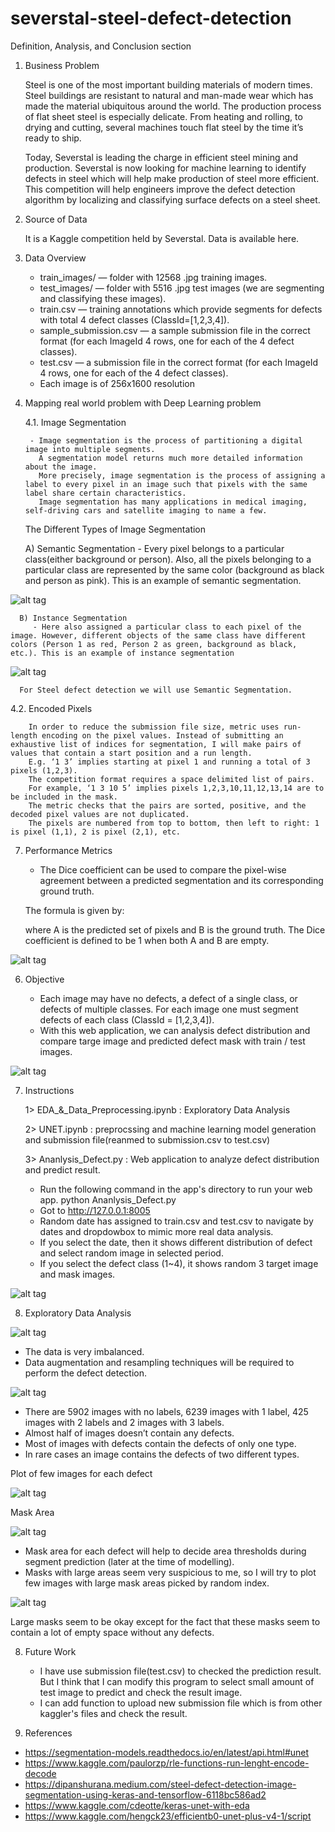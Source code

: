 # severstal-steel-defect-detection

Definition, Analysis, and Conclusion section

1. Business Problem

    Steel is one of the most important building materials of modern times. Steel buildings are resistant to natural and man-made wear which has made the material ubiquitous around the world. The production process of flat sheet steel is especially delicate. From heating and rolling, to drying and cutting, several machines touch flat steel by the time it’s ready to ship.
    
    Today, Severstal is leading the charge in efficient steel mining and production. Severstal is now looking for machine learning to identify defects in steel which will help make production of steel more efficient. This competition will help engineers improve the defect detection algorithm by localizing and classifying surface defects on a steel sheet.

2. Source of Data
    
    It is a Kaggle competition held by Severstal. Data is available here.
3. Data Overview

   - train_images/ — folder with 12568 .jpg training images.
   - test_images/ — folder with 5516 .jpg test images (we are segmenting and classifying these images).
   - train.csv — training annotations which provide segments for defects with total 4 defect classes (ClassId=[1,2,3,4]).
   - sample_submission.csv — a sample submission file in the correct format (for each ImageId 4 rows, one for each of the 4 defect classes).
   - test.csv — a submission file in the correct format (for each ImageId 4 rows, one for each of the 4 defect classes).
   - Each image is of 256x1600 resolution
   
4. Mapping real world problem with Deep Learning problem

   4.1. Image Segmentation

        - Image segmentation is the process of partitioning a digital image into multiple segments. 
          A segmentation model returns much more detailed information about the image. 
          More precisely, image segmentation is the process of assigning a label to every pixel in an image such that pixels with the same label share certain characteristics. 
          Image segmentation has many applications in medical imaging, self-driving cars and satellite imaging to name a few.

   The Different Types of Image Segmentation

      A) Semantic Segmentation
         - Every pixel belongs to a particular class(either background or person). Also, all the pixels belonging to a particular class are represented by the same color (background as black and person as pink). This is an example of semantic segmentation.
            
![alt tag](https://github.com/changhyucklee/severstal-steel-defect-detection/blob/main/asset/SemanticSegmentation.png)
    
      B) Instance Segmentation
         - Here also assigned a particular class to each pixel of the image. However, different objects of the same class have different colors (Person 1 as red, Person 2 as green, background as black, etc.). This is an example of instance segmentation

![alt tag](https://github.com/changhyucklee/severstal-steel-defect-detection/blob/main/asset/InstanceSegmentation.png)

      For Steel defect detection we will use Semantic Segmentation.

   4.2. Encoded Pixels

        In order to reduce the submission file size, metric uses run-length encoding on the pixel values. Instead of submitting an exhaustive list of indices for segmentation, I will make pairs of values that contain a start position and a run length. 
        E.g. ‘1 3’ implies starting at pixel 1 and running a total of 3 pixels (1,2,3).
        The competition format requires a space delimited list of pairs. 
        For example, ‘1 3 10 5’ implies pixels 1,2,3,10,11,12,13,14 are to be included in the mask. 
        The metric checks that the pairs are sorted, positive, and the decoded pixel values are not duplicated. 
        The pixels are numbered from top to bottom, then left to right: 1 is pixel (1,1), 2 is pixel (2,1), etc.

7. Performance Metrics

   - The Dice coefficient can be used to compare the pixel-wise agreement between a predicted segmentation and its corresponding ground truth.

   The formula is given by:

   where A is the predicted set of pixels and B is the ground truth. The Dice coefficient is defined to be 1 when both A and B are empty.

![alt tag](https://github.com/changhyucklee/severstal-steel-defect-detection/blob/main/asset/PerformnaceMetrics.png)

6. Objective
  
   - Each image may have no defects, a defect of a single class, or defects of multiple classes. For each image one must segment defects of each class (ClassId = [1,2,3,4]).
   - With this web application, we can analysis defect distribution  and compare targe image and predicted defect mask with train / test images.

![alt tag](https://github.com/changhyucklee/severstal-steel-defect-detection/blob/main/asset/SteelDefectDectionScreen.png)

7. Instructions

   1> EDA_&_Data_Preprocessing.ipynb : Exploratory Data Analysis
   
   2> UNET.ipynb : preprocssing and machine learning model generation and submission file(reanmed to submission.csv to test.csv)
   
   3> Ananlysis_Defect.py : Web application to analyze defect distribution and predict result.
      - Run the following command in the app's directory to run your web app. python Ananlysis_Defect.py 
      - Got to http://127.0.0.1:8005
      - Random date has assigned to train.csv and test.csv to navigate by dates and dropdowbox to mimic more real data analysis.
      - If you select the date, then it shows different distribution of defect and select random image in selected period.
      - If you select the defect class (1~4), it shows random 3 target image and mask images.

![alt tag](https://github.com/changhyucklee/severstal-steel-defect-detection/blob/main/asset/SteelDefectDectionScreen2.png)   

8. Exploratory Data Analysis

![alt tag](https://github.com/changhyucklee/severstal-steel-defect-detection/blob/main/asset/DefectDistribution.png)

  - The data is very imbalanced.
  - Data augmentation and resampling techniques will be required to perform the defect detection.

![alt tag](https://github.com/changhyucklee/severstal-steel-defect-detection/blob/main/asset/NoOfLabelsPerImage.png)

  - There are 5902 images with no labels, 6239 images with 1 label, 425 images with 2 labels and 2 images with 3 labels.
  - Almost half of images doesn’t contain any defects.
  - Most of images with defects contain the defects of only one type.
  - In rare cases an image contains the defects of two different types.

Plot of few images for each defect

![alt tag](https://github.com/changhyucklee/severstal-steel-defect-detection/blob/main/asset/ImageForEachDefect.png)

Mask Area

![alt tag](https://github.com/changhyucklee/severstal-steel-defect-detection/blob/main/asset/MaskArea.png)

  - Mask area for each defect will help to decide area thresholds during segment prediction (later at the time of modelling).
  - Masks with large areas seem very suspicious to me, so I will try to plot few images with large mask areas picked by random index.

![alt tag](https://github.com/changhyucklee/severstal-steel-defect-detection/blob/main/asset/Defect_3_image.png)

   Large masks seem to be okay except for the fact that these masks seem to contain a lot of empty space without any defects.
   
8. Future Work
   - I have use submission file(test.csv) to checked the prediction result.
     But I think that I can modify this program to select small amount of test image to predict and check the result image.
   - I can add function to upload new submission file which is from other kaggler's files and check the result.

10. References
  - https://segmentation-models.readthedocs.io/en/latest/api.html#unet
  - https://www.kaggle.com/paulorzp/rle-functions-run-lenght-encode-decode
  - https://dipanshurana.medium.com/steel-defect-detection-image-segmentation-using-keras-and-tensorflow-6118bc586ad2
  - https://www.kaggle.com/cdeotte/keras-unet-with-eda
  - https://www.kaggle.com/hengck23/efficientb0-unet-plus-v4-1/script
